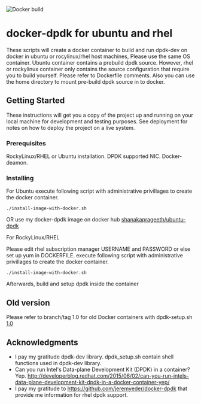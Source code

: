 ![Docker build](https://github.com/shanakaprageeth/docker-dpdk/actions/workflows/.ci.yml/badge.svg)

# docker-dpdk for ubuntu and rhel

These scripts will create a docker container to build and run dpdk-dev on docker in ubuntu or rocylinux/rhel host machines, Please use the same 
OS container. Ubuntu container contains a prebuild dpdk source. However, rhel or rockylinux container only contains the source configuration that require you to build yourself. Please refer to Dockerfile comments.
Also you can use the home directory to mount pre-build dpdk source in to docker.

## Getting Started

These instructions will get you a copy of the project up and running on your local machine for development and testing purposes. See deployment for notes on how to deploy the project on a live system.

### Prerequisites

RockyLinux/RHEL or Ubuntu installation.
DPDK supported NIC.
Docker-deamon.

### Installing
For Ubuntu
execute following script with administrative privillages to create the docker container.
```
./install-image-with-docker.sh
```
OR 
use my docker-dpdk image on docker hub
[shanakaprageeth/ubuntu-dpdk](https://hub.docker.com/r/shanakaprageeth/ubuntu24-dpdk)

For RockyLinux/RHEL

Please edit rhel subscription manager USERNAME and PASSWORD or else set up yum in DOCKERFILE.
execute following script with administrative privillages to create the docker container.
```
./install-image-with-docker.sh 
``` 

Afterwards, build and setup dpdk inside the container

## Old version

Please refer to branch/tag 1.0 for old Docker containers with dpdk-setup.sh [1.0](https://github.com/shanakaprageeth/docker-dpdk/tree/1.0.0)

## Acknowledgments
* I pay my gratitude dpdk-dev library. dpdk_setup.sh contain shell functions used in dpdk-dev library.
* Can you run Intel's Data-plane Development Kit (DPDK) in a container?  Yep.
  http://developerblog.redhat.com/2015/06/02/can-you-run-intels-data-plane-development-kit-dpdk-in-a-docker-container-yep/
* I pay my gratitude to https://github.com/jeremyeder/docker-dpdk that provide me information for rhel dpdk support.

